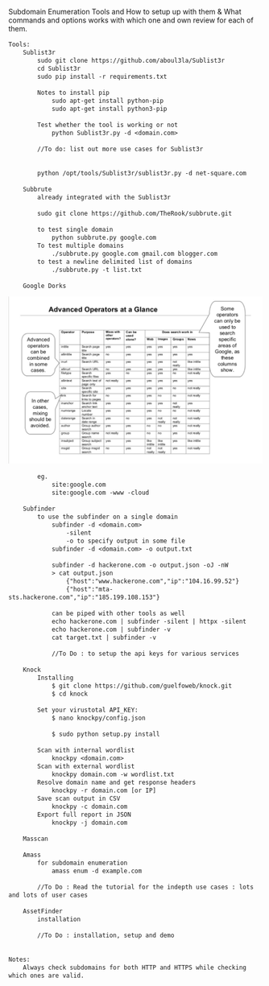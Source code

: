 Subdomain Enumeration
	Tools and How to setup up with them & What commands and options works with which one and own review for each of them.

	Tools:
		Sublist3r
			sudo git clone https://github.com/aboul3la/Sublist3r
			cd Sublist3r
			sudo pip install -r requirements.txt

			Notes to install pip
				sudo apt-get install python-pip
				sudo apt-get install python3-pip

			Test whether the tool is working or not
				python Sublist3r.py -d <domain.com>

			//To do: list out more use cases for Sublist3r


			python /opt/tools/Sublist3r/sublist3r.py -d net-square.com

		Subbrute
			already integrated with the Sublist3r

			sudo git clone https://github.com/TheRook/subbrute.git

			to test single domain
				python subbrute.py google.com 
			To test multiple domains
				./subbrute.py google.com gmail.com blogger.com
			to test a newline delimited list of domains
				./subbrute.py -t list.txt

		Google Dorks

![GoogleDork Operator List](google-dork.jpg)
			
			eg.
				site:google.com
				site:google.com -www -cloud

		Subfinder
			to use the subfinder on a single domain
				subfinder -d <domain.com>
					-silent
					-o to specify output in some file
				subfinder -d <domain.com> -o output.txt

				subfinder -d hackerone.com -o output.json -oJ -nW
				> cat output.json
					{"host":"www.hackerone.com","ip":"104.16.99.52"}
					{"host":"mta-sts.hackerone.com","ip":"185.199.108.153"}

				can be piped with other tools as well
				echo hackerone.com | subfinder -silent | httpx -silent
				echo hackerone.com | subfinder -v
				cat target.txt | subfinder -v

				//To Do : to setup the api keys for various services

		Knock
			Installing	
				$ git clone https://github.com/guelfoweb/knock.git
				$ cd knock

			Set your virustotal API_KEY:
				$ nano knockpy/config.json

				$ sudo python setup.py install

			Scan with internal wordlist
				knockpy <domain.com>
			Scan with external wordlist
				knockpy domain.com -w wordlist.txt
			Resolve domain name and get response headers
				knockpy -r domain.com [or IP] 
			Save scan output in CSV
				knockpy -c domain.com
			Export full report in JSON
				knockpy -j domain.com

		Masscan

		Amass
			for subdomain enumeration
				amass enum -d example.com

			//To Do : Read the tutorial for the indepth use cases : lots and lots of user cases

		AssetFinder
			installation

			//To Do : installation, setup and demo


	Notes: 
		Always check subdomains for both HTTP and HTTPS while checking which ones are valid.

